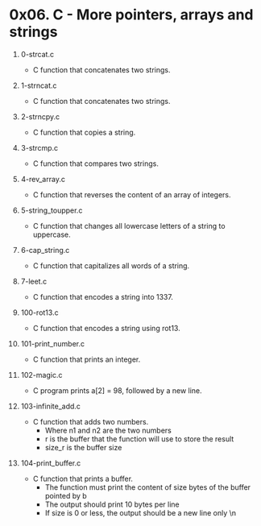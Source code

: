 # 0x06. C - More pointers, arrays and strings

1. 0-strcat.c
   - C function that concatenates two strings.

2. 1-strncat.c
   - C function that concatenates two strings.

3. 2-strncpy.c
   - C function that copies a string.

4. 3-strcmp.c
   - C function that compares two strings.

5. 4-rev_array.c
   - C function that reverses the content of an array of integers.

6. 5-string_toupper.c
   - C function that changes all lowercase letters of a string to uppercase.

7. 6-cap_string.c
   - C function that capitalizes all words of a string.

8. 7-leet.c
   - C function that encodes a string into 1337.

9. 100-rot13.c
   - C function that encodes a string using rot13.

10. 101-print_number.c
    - C function that prints an integer.

11. 102-magic.c
    - C program prints a[2] = 98, followed by a new line.

12. 103-infinite_add.c
    - C function that adds two numbers.
      - Where n1 and n2 are the two numbers
      - r is the buffer that the function will use to store the result
      - size_r is the buffer size

13. 104-print_buffer.c
    - C function that prints a buffer.
      - The function must print the content of size bytes of the buffer pointed by b
      - The output should print 10 bytes per line
      - If size is 0 or less, the output should be a new line only \n

